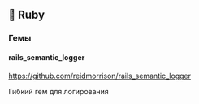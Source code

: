 ## 💎 Ruby

### Гемы

#### rails_semantic_logger

https://github.com/reidmorrison/rails_semantic_logger

Гибкий гем для логирования